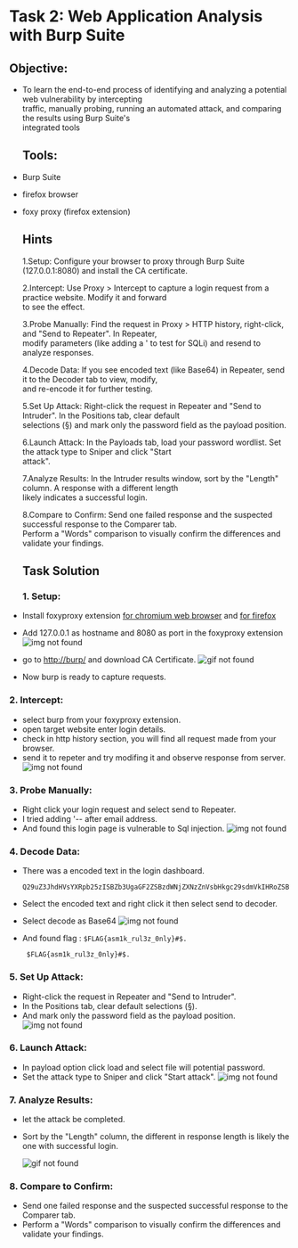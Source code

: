 # Task 2: Web Application Analysis with Burp Suite

## Objective: 
- To learn the end-to-end process of identifying and analyzing a potential web vulnerability by intercepting <br>traffic, manually probing, running an automated attack, and comparing the results using Burp Suite's<br> integrated tools

  ## Tools:
- Burp Suite
- firefox browser
- foxy proxy (firefox extension)

  ## Hints

  1.Setup: Configure your browser to proxy through Burp Suite (127.0.0.1:8080) and install the CA certificate.

  2.Intercept: Use Proxy > Intercept to capture a login request from a practice website. Modify it and forward <br> to see the effect.

  3.Probe Manually: Find the request in Proxy > HTTP history, right-click, and "Send to Repeater". In Repeater,<br> modify parameters (like adding a ' to test for SQLi) and resend to analyze responses.

  4.Decode Data: If you see encoded text (like Base64) in Repeater, send it to the Decoder tab to view, modify,<br> and re-encode it for further testing.

  5.Set Up Attack: Right-click the request in Repeater and "Send to Intruder". In the Positions tab, clear default<br>
   selections (§) and mark only the password field as the payload position.

  6.Launch Attack: In the Payloads tab, load your password wordlist. Set the attack type to Sniper and click "Start<br>
   attack".
  
  7.Analyze Results: In the Intruder results window, sort by the "Length" column. A response with a different length<br>
    likely indicates a successful login.
  
  8.Compare to Confirm: Send one failed response and the suspected successful response to the Comparer tab. <br>Perform a
    "Words" comparison to visually confirm the differences and validate your findings.

  ## Task Solution

  ### 1. Setup:

- Install foxyproxy extension [for chromium web browser](https://chromewebstore.google.com/detail/foxyproxy/gcknhkkoolaabfmlnjonogaaifnjlfnp) and [for firefox](https://addons.mozilla.org/en-US/firefox/addon/foxyproxy-standard/?utm_source=addons.mozilla.org&utm_medium=referral&utm_content=search)
- Add 127.0.0.1 as hostname and 8080 as port in the foxyproxy extension
   ![img not found](assets/foxy-proxy.png)
- go to [http://burp/](http://burp/) and download CA Certificate.
 ![gif not found](assets/crt-install.gif)
- Now burp is ready to capture requests.
 ### 2. Intercept:
- select burp from your foxyproxy extension.
- open target website enter login details.
- check in http history section, you will find all request made from your browser.
- send it to repeter and try modifing it and observe response from server.
 ![img not found](assets/login-req-captured.png)

### 3. Probe Manually:

- Right click your login request and select send to Repeater.
- I tried adding '-- after email address.
- And found this login page is vulnerable to Sql injection.
 ![img not found](assets/sql-injection.png)

### 4. Decode Data:
- There was a encoded text in the login dashboard.

      Q29uZ3JhdHVsYXRpb25zISBZb3UgaGF2ZSBzdWNjZXNzZnVsbHkgc29sdmVkIHRoZSBsYWIgZGVzaWduZWQgYnkgQXNtaWssICRGTEFHe2FzbTFrX3J1bDN6XzBubHl9IyQ=.
- Select the encoded text and right click it then select send to decoder.
- Select decode as Base64
![img not found](assets/msg-decoded.png)
- And found flag : `$FLAG{asm1k_rul3z_0nly}#$.`

       $FLAG{asm1k_rul3z_0nly}#$.

### 5. Set Up Attack:

- Right-click the request in Repeater and "Send to Intruder".
- In the Positions tab, clear default selections (§).
- And mark only the password field as the payload position.
![img not found](assets/intruder-payload.png)

### 6. Launch Attack: 
- In payload option click load and select file will potential password.
- Set the attack type to Sniper and click "Start attack".
  ![img not found](assets/intruder-payload.png)

### 7. Analyze Results:
- let the attack be completed.
- Sort by the "Length" column, the different in response length is likely the one with successful login.

   ![gif not found](assets/intruder-brute.gif)

### 8. Compare to Confirm: 

- Send one failed response and the suspected successful response to the Comparer tab.
- Perform a "Words" comparison to visually confirm the differences and validate your findings.
